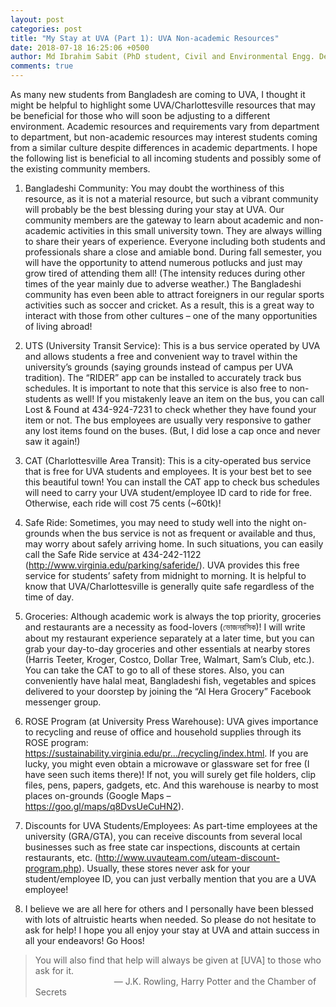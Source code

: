 ```yaml
---
layout: post
categories: post
title: "My Stay at UVA (Part 1): UVA Non-academic Resources"
date: 2018-07-18 16:25:06 +0500
author: Md Ibrahim Sabit (PhD student, Civil and Environmental Engg. Dept.)
comments: true
---
```


As many new students from Bangladesh are coming to UVA, I thought it might be helpful to highlight some UVA/Charlottesville resources that may be beneficial for those who will soon be adjusting to a different environment. Academic resources and requirements vary from department to department, but non-academic resources may interest students coming from a similar culture despite differences in academic departments. I hope the following list is beneficial to all incoming students and possibly some of the existing community members.



1. Bangladeshi Community: You may doubt the worthiness of this resource, as it is not a material resource, but such a vibrant community will probably be the best blessing during your stay at UVA. Our community members are the gateway to learn about academic and non-academic activities in this small university town. They are always willing to share their years of experience. Everyone including both students and professionals share a close and amiable bond. During fall semester, you will have the opportunity to attend numerous potlucks and just may grow tired of attending them all! (The intensity reduces during other times of the year mainly due to adverse weather.)  The Bangladeshi community has even been able to attract foreigners in our regular sports activities such as soccer and cricket. As a result, this is a great way to interact with those from other cultures – one of the many opportunities of living abroad!


2. UTS (University Transit Service): This is a bus service operated by UVA and allows students a free and convenient way to travel within the university’s grounds (saying grounds instead of campus per UVA tradition). The “RIDER” app can be installed to accurately track bus schedules. It is important to note that this service is also free to non-students as well! If you mistakenly leave an item on the bus, you can call Lost & Found at 434-924-7231 to check whether they have found your item or not. The bus employees are usually very responsive to gather any lost items found on the buses. (But, I did lose a cap once and never saw it again!)


3. CAT (Charlottesville Area Transit): This is a city-operated bus service that is free for UVA students and employees. It is your best bet to see this beautiful town! You can install the CAT app to check bus schedules will need to carry your UVA student/employee ID card to ride for free. Otherwise, each ride will cost 75 cents (~60tk)!


4. Safe Ride: Sometimes, you may need to study well into the night on-grounds when the bus service is not as frequent or available and thus, may worry about safely arriving home. In such situations, you can easily call the Safe Ride service at 434-242-1122 (http://www.virginia.edu/parking/saferide/). UVA provides this free service for students’ safety from midnight to morning. It is helpful to know that UVA/Charlottesville is generally quite safe regardless of the time of day.


5. Groceries: Although academic work is always the top priority, groceries and restaurants are a necessity as food-lovers (ভোজনরসিক)! I will write about my restaurant experience separately at a later time, but you can grab your day-to-day groceries and other essentials at nearby stores (Harris Teeter, Kroger, Costco, Dollar Tree, Walmart, Sam’s Club, etc.). You can take the CAT to go to all of these stores. Also, you can conveniently have halal meat, Bangladeshi fish, vegetables and spices delivered to your doorstep by joining the “Al Hera Grocery” Facebook messenger group.


6. ROSE Program (at University Press Warehouse): UVA gives importance to recycling and reuse of office and household supplies through its ROSE program: https://sustainability.virginia.edu/pr…/recycling/index.html. If you are lucky, you might even obtain a microwave or glassware set for free (I have seen such items there)! If not, you will surely get file holders, clip files, pens, papers, gadgets, etc. And this warehouse is nearby to most places on-grounds (Google Maps – https://goo.gl/maps/q8DvsUeCuHN2).


7. Discounts for UVA Students/Employees: As part-time employees at the university (GRA/GTA), you can receive discounts from several local businesses such as free state car inspections, discounts at certain restaurants, etc. (http://www.uvauteam.com/uteam-discount-program.php). Usually, these stores never ask for your student/employee ID, you can just verbally mention that you are a UVA employee!


8. I believe we are all here for others and I personally have been blessed with lots of altruistic hearts when needed. So please do not hesitate to ask for help! I hope you all enjoy your stay at UVA and attain success in all your endeavors! Go Hoos!



>You will also find that help will always be given at [UVA] to those who ask for it.
><br>&nbsp;&nbsp;&nbsp;&nbsp;&nbsp;&nbsp;&nbsp;&nbsp;&nbsp;&nbsp;&nbsp;&nbsp;&nbsp;&nbsp;&nbsp;&nbsp;&nbsp;&nbsp;&nbsp;&nbsp;&nbsp;&nbsp;&nbsp;&nbsp;&nbsp;&nbsp;&nbsp;&nbsp;&nbsp;&nbsp;&nbsp;&nbsp;― J.K. Rowling, Harry Potter and the Chamber of Secrets
